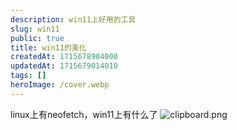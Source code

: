 ```yaml
---
description: win11上好用的工具
slug: win11
public: true
title: win11的美化
createdAt: 1715678904000
updatedAt: 1715679014010
tags: []
heroImage: /cover.webp
---
```

linux上有neofetch，win11上有什么了
![clipboard.png](/posts/win11_clipboard-png.png)
